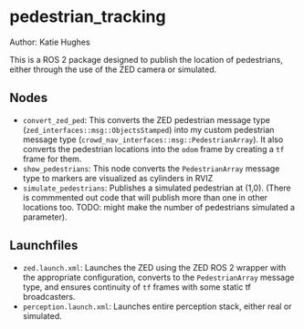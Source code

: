 # pedestrian_tracking
Author: Katie Hughes

This is a ROS 2 package designed to publish the location of pedestrians, either through the use of the ZED camera or simulated. 

## Nodes
* `convert_zed_ped`: This converts the ZED pedestrian message type (`zed_interfaces::msg::ObjectsStamped`) into my custom pedestrian message type (`crowd_nav_interfaces::msg::PedestrianArray`). It also converts the pedestrian locations into the `odom` frame by creating a `tf` frame for them.
* `show_pedestrians`: This node converts the `PedestrianArray` message type to markers are visualized as cylinders in RVIZ
* `simulate_pedestrians`: Publishes a simulated pedestrian at (1,0). (There is commmented out code that will publish more than one in other locations too. TODO: might make the number of pedestrians simulated a parameter).

## Launchfiles
* `zed.launch.xml`: Launches the ZED using the ZED ROS 2 wrapper with the appropriate configuration, converts to the `PedestrianArray` message type, and ensures continuity of `tf` frames with some static tf broadcasters.
* `perception.launch.xml`: Launches entire perception stack, either real or simulated. 